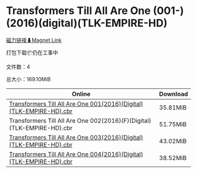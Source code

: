 # Transformers Till All Are One (001-)(2016)(digital)(TLK-EMPIRE-HD)

[磁力链接⬇Magnet Link](magnet:?xt=urn:btih:dba53dd0134be562e77f68e900c8a8bbc896cbae&dn=Transformers%20Till%20All%20Are%20One%20%28001-%29%282016%29%28digital%29%28TLK-EMPIRE-HD%29)

打包下载📦仍在工事中

文件数：4

总大小：169.10MiB

Online | Download
--- | ---
[Transformers Till All Are One 001(2016)(Digital)(TLK-EMPIRE-HD).cbr](https://github.com/alicewish/markdown/blob/master/comic/Transformers-Till-All-Are-One-001-2016-Digital-TLK-EMPIRE-HD-cbr.md) | 35.81MiB
Transformers Till All Are One 002(2016)(F)(Digital)(TLK-EMPIRE-HD).cbr | 51.75MiB
[Transformers Till All Are One 003(2016)(Digital)(TLK-EMPIRE-HD).cbr](https://github.com/alicewish/markdown/blob/master/comic/Transformers-Till-All-Are-One-003-2016-Digital-TLK-EMPIRE-HD-cbr.md) | 43.02MiB
[Transformers Till All Are One 004(2016)(Digital)(TLK-EMPIRE-HD).cbr](https://github.com/alicewish/markdown/blob/master/comic/Transformers-Till-All-Are-One-004-2016-Digital-TLK-EMPIRE-HD-cbr.md) | 38.52MiB